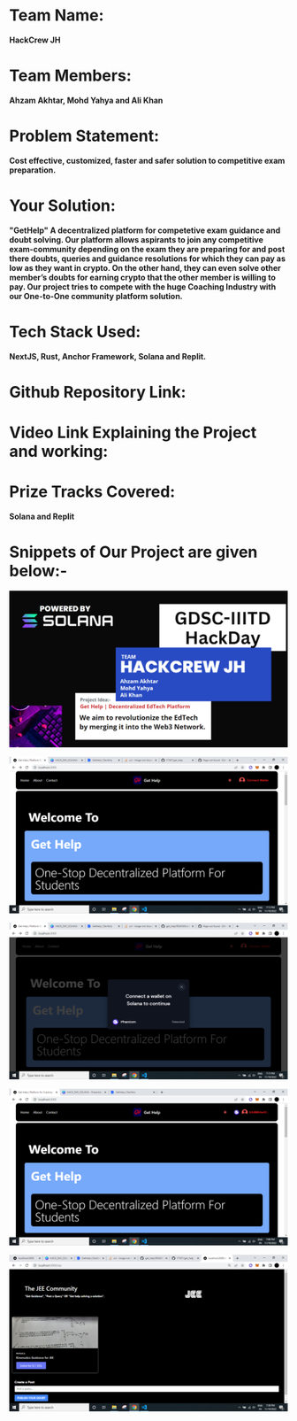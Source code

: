 # Team Name: 
**HackCrew JH**
# Team Members: 
**Ahzam Akhtar, Mohd Yahya and Ali Khan**
# Problem Statement: 
**Cost effective, customized, faster and safer solution to competitive exam preparation.**
# Your Solution: 
**"GetHelp" A decentralized platform for competetive exam guidance and doubt solving. Our platform allows aspirants to join any competitive exam-community depending on the exam they are preparing for and post there doubts, queries and guidance resolutions for which they can pay as low as they want in crypto.
On the other hand, they can even solve other member’s doubts for earning crypto that the other member is willing to pay. Our project tries to compete with the huge Coaching Industry with our One-to-One community platform solution.**
# Tech Stack Used: 
**NextJS, Rust, Anchor Framework, Solana and Replit.**
# Github Repository Link:
# Video Link Explaining the Project and working: 
# Prize Tracks Covered: 
**Solana and Replit**

# Snippets of Our Project are given below:-
![My Image](FRONT-END/project_images/image1.png)

![My Image](FRONT-END/project_images/wallet.png)

![My Image](FRONT-END/project_images/middle.png)

![My Image](FRONT-END/project_images/image.png)

![My Image](FRONT-END/project_images/finalpost.png)

